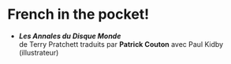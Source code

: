 # French in the pocket!

+ ___Les Annales du Disque Monde___  
	de Terry Pratchett traduits par __Patrick Couton__
	avec Paul Kidby (illustrateur)
	
